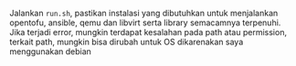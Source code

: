 Jalankan `run.sh`, pastikan instalasi yang dibutuhkan untuk menjalankan opentofu, ansible, qemu dan libvirt serta library semacamnya terpenuhi. Jika terjadi error, mungkin terdapat kesalahan pada path atau permission, terkait path, mungkin bisa dirubah untuk OS dikarenakan saya menggunakan debian 
